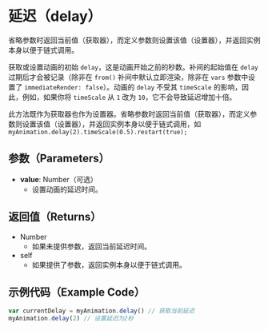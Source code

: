 # 延迟（delay）

省略参数时返回当前值（获取器），而定义参数则设置该值（设置器），并返回实例本身以便于链式调用。

获取或设置动画的初始 `delay`，这是动画开始之前的秒数。补间的起始值在 `delay` 过期后才会被记录（除非在 `from()` 补间中默认立即渲染，除非在 `vars` 参数中设置了 `immediateRender: false`）。动画的 `delay` 不受其 `timeScale` 的影响，因此，例如，如果你将 `timeScale` 从 `1` 改为 `10`，它不会导致延迟增加十倍。

此方法既作为获取器也作为设置器。省略参数时返回当前值（获取器），而定义参数则设置该值（设置器），并返回实例本身以便于链式调用，如 `myAnimation.delay(2).timeScale(0.5).restart(true);`

## 参数（Parameters）

- **value**: Number（可选）
  - 设置动画的延迟时间。

## 返回值（Returns）

- Number
  - 如果未提供参数，返回当前延迟时间。
- self
  - 如果提供了参数，返回实例本身以便于链式调用。

## 示例代码（Example Code）

```javascript
var currentDelay = myAnimation.delay() // 获取当前延迟
myAnimation.delay(2) // 设置延迟为2秒
```
